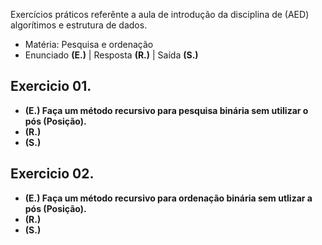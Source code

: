  Exercícios práticos referênte a aula de introdução da disciplina de (AED) algorítimos e estrutura de dados.

- Matéria: Pesquisa e ordenação
- Enunciado **(E.)** | Resposta **(R.)** | Saída **(S.)**

## Exercicio 01.
- **(E.) Faça um método recursivo para pesquisa binária sem utilizar o pós (Posição).**
- **(R.)**
- **(S.)**
## Exercicio 02.

- **(E.) Faça um método recursivo para ordenação binária sem utlizar a pós (Posição).**
- **(R.)**
- **(S.)**
